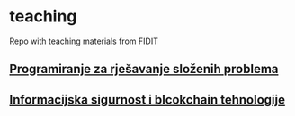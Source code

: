 # teaching
Repo with teaching materials from FIDIT

## [Programiranje za rješavanje složenih problema](./start-prsp)

## [Informacijska sigurnost i blcokchain tehnologije](./siks2/start-siks2)

